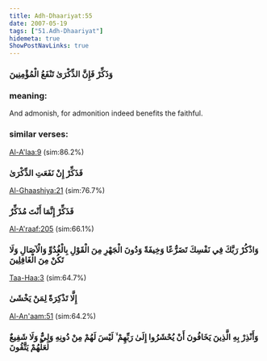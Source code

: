 ```yaml
---
title: Adh-Dhaariyat:55
date: 2007-05-19
tags: ["51.Adh-Dhaariyat"]
hidemeta: true 
ShowPostNavLinks: true 
---
```

### وَذَكِّرْ فَإِنَّ الذِّكْرَىٰ تَنْفَعُ الْمُؤْمِنِينَ
### meaning: 
And admonish, for admonition indeed benefits the faithful.
### similar verses: 

[Al-A'laa:9](/87/9) (sim:86.2%)

### فَذَكِّرْ إِنْ نَفَعَتِ الذِّكْرَىٰ

[Al-Ghaashiya:21](/88/21) (sim:76.7%)

### فَذَكِّرْ إِنَّمَا أَنْتَ مُذَكِّرٌ

[Al-A'raaf:205](/7/205) (sim:66.1%)

### وَاذْكُرْ رَبَّكَ فِي نَفْسِكَ تَضَرُّعًا وَخِيفَةً وَدُونَ الْجَهْرِ مِنَ الْقَوْلِ بِالْغُدُوِّ وَالْآصَالِ وَلَا تَكُنْ مِنَ الْغَافِلِينَ

[Taa-Haa:3](/20/3) (sim:64.7%)

### إِلَّا تَذْكِرَةً لِمَنْ يَخْشَىٰ

[Al-An'aam:51](/6/51) (sim:64.2%)

### وَأَنْذِرْ بِهِ الَّذِينَ يَخَافُونَ أَنْ يُحْشَرُوا إِلَىٰ رَبِّهِمْ ۙ لَيْسَ لَهُمْ مِنْ دُونِهِ وَلِيٌّ وَلَا شَفِيعٌ لَعَلَّهُمْ يَتَّقُونَ
